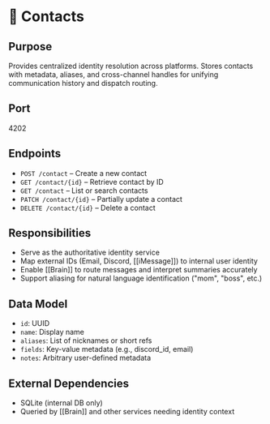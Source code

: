 
# 📇 Contacts

## Purpose
Provides centralized identity resolution across platforms. Stores contacts with metadata, aliases, and cross-channel handles for unifying communication history and dispatch routing.

## Port
4202

## Endpoints

- `POST /contact` – Create a new contact
- `GET /contact/{id}` – Retrieve contact by ID
- `GET /contact` – List or search contacts
- `PATCH /contact/{id}` – Partially update a contact
- `DELETE /contact/{id}` – Delete a contact

## Responsibilities
- Serve as the authoritative identity service
- Map external IDs (Email, Discord, [[iMessage]]) to internal user identity
- Enable [[Brain]] to route messages and interpret summaries accurately
- Support aliasing for natural language identification ("mom", "boss", etc.)

## Data Model
- `id`: UUID
- `name`: Display name
- `aliases`: List of nicknames or short refs
- `fields`: Key-value metadata (e.g., discord_id, email)
- `notes`: Arbitrary user-defined metadata

## External Dependencies
- SQLite (internal DB only)
- Queried by [[Brain]] and other services needing identity context
